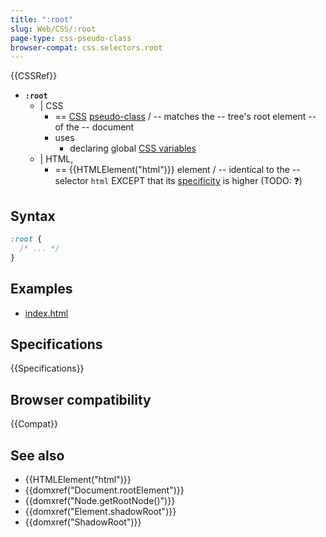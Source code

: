 ```yaml
---
title: ":root"
slug: Web/CSS/:root
page-type: css-pseudo-class
browser-compat: css.selectors.root
---
```


{{CSSRef}}

* **`:root`**
  * | CSS
    * == [CSS](/en-US/docs/Web/CSS) [pseudo-class](/en-US/docs/Web/CSS/Pseudo-classes) / -- matches the -- tree's root element -- of the -- document
    * uses
      * declaring global [CSS variables](/en-US/docs/Web/CSS/Using_CSS_custom_properties)
  * | HTML,
    * == {{HTMLElement("html")}} element / -- identical to the -- selector `html` EXCEPT that its [specificity](/en-US/docs/Web/CSS/Specificity) is higher (TODO: ❓)

## Syntax

```css
:root {
  /* ... */
}
```

## Examples

* [index.html](index.html)

## Specifications

{{Specifications}}

## Browser compatibility

{{Compat}}

## See also

- {{HTMLElement("html")}}
- {{domxref("Document.rootElement")}}
- {{domxref("Node.getRootNode()")}}
- {{domxref("Element.shadowRoot")}}
- {{domxref("ShadowRoot")}}
